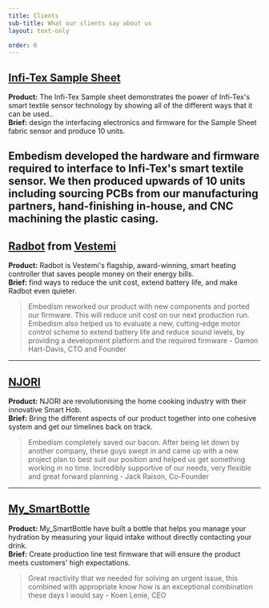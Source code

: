```yaml
---
title: Clients
sub-title: What our clients say about us
layout: text-only

order: 6
---
```

## [Infi-Tex Sample Sheet](http://infi-tex.com)

**Product:** The Infi-Tex Sample sheet demonstrates the power of Infi-Tex's smart textile sensor technology by showing all of the different ways that it can be used..  
**Brief:** design the interfacing electronics and firmware for the Sample Sheet fabric sensor and produce 10 units.

Embedism developed the hardware and firmware required to interface to Infi-Tex's smart textile sensor. We then produced upwards of 10 units including sourcing PCBs from our manufacturing partners, hand-finishing in-house, and CNC machining the plastic casing.
---
## [Radbot](https://www.radbot.com) from [Vestemi](https://vestemi.com/)

**Product:** Radbot is Vestemi's flagship, award-winning, smart heating controller that saves people money on their energy bills.  
**Brief:** find ways to reduce the unit cost, extend battery life, and make Radbot even quieter.

>Embedism reworked our product with new components and ported our firmware.  This will reduce unit cost on our next production run. Embedism also helped us to evaluate a new, cutting-edge motor control scheme to extend battery life and reduce sound levels, by providing a development platform and the required firmware - Damon Hart-Davis, CTO and Founder

---

## [NJORI](https://www.njori.com/)

**Product:** NJORI are revolutionising the home cooking industry with their innovative Smart Hob.  
**Brief:** Bring the different aspects of our product together into one cohesive system and get our timelines back on track.

>Embedism completely saved our bacon. After being let down by another company, these guys swept in and came up with a new project plan to best suit our position and helped us get something working in no time. Incredibly supportive of our needs, very flexible and great forward planning - Jack Raison, Co-Founder

---

## [My_SmartBottle](https://www.mysmartbottle.com/)

**Product:** My_SmartBottle have built a bottle that helps you manage your hydration by measuring your liquid intake without directly contacting your drink.  
**Brief:** Create production line test firmware that will ensure the product meets customers' high expectations.

>Great reactivity that we needed for solving an urgent issue, this combined with appropriate know how is an exceptional combination these days I would say - Koen Lenie, CEO